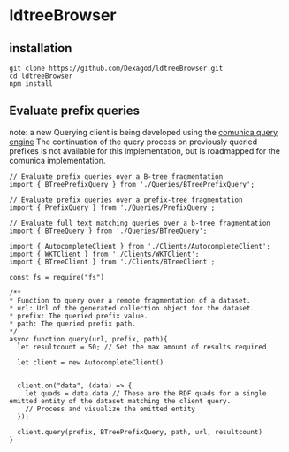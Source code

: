 # ldtreeBrowser

## installation
```
git clone https://github.com/Dexagod/ldtreeBrowser.git
cd ldtreeBrowser
npm install
```

## Evaluate prefix queries
note: a new Querying client is being developed using the [comunica query engine](https://github.com/comunica/comunica)
The continuation of the query process on previously queried prefixes is not available for this implementation, but is roadmapped for the comunica implementation.

```
// Evaluate prefix queries over a B-tree fragmentation
import { BTreePrefixQuery } from './Queries/BTreePrefixQuery';

// Evaluate prefix queries over a prefix-tree fragmentation
import { PrefixQuery } from './Queries/PrefixQuery';

// Evaluate full text matching queries over a b-tree fragmentation
import { BTreeQuery } from './Queries/BTreeQuery';

import { AutocompleteClient } from './Clients/AutocompleteClient';
import { WKTClient } from './Clients/WKTClient';
import { BTreeClient } from './Clients/BTreeClient';

const fs = require("fs")

/**
* Function to query over a remote fragmentation of a dataset.
* url: Url of the generated collection object for the dataset.
* prefix: The queried prefix value.
* path: The queried prefix path.
*/
async function query(url, prefix, path){
  let resultcount = 50; // Set the max amount of results required
  
  let client = new AutocompleteClient()
 

  client.on("data", (data) => {
    let quads = data.data // These are the RDF quads for a single emitted entity of the dataset matching the client query.
    // Process and visualize the emitted entity 
  });
  
  client.query(prefix, BTreePrefixQuery, path, url, resultcount)  
}
```

